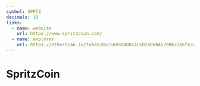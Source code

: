 ```yaml
---
symbol: SPRTZ
decimals: 18
links:
  - name: website
    url: https://www.spritzcoin.com/
  - name: explorer
    url: https://etherscan.io/token/0xC560984D8c4CED2a0ebA5790b33b6f43AFeEf759
---
```


# SpritzCoin
